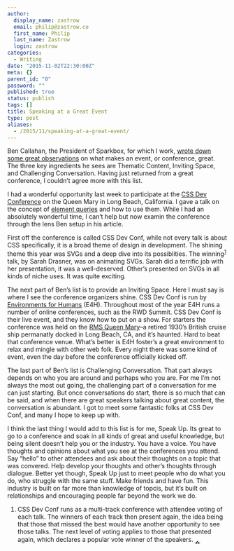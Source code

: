 ```yaml
---
author:
  display_name: zastrow
  email: philip@zastrow.co
  first_name: Philip
  last_name: Zastrow
  login: zastrow
categories:
  - Writing
date: "2015-11-02T22:30:00Z"
meta: {}
parent_id: "0"
password: ""
published: true
status: publish
tags: []
title: Speaking at a Great Event
type: post
aliases:
  - /2015/11/speaking-at-a-great-event/
---
```

<p>Ben Callahan, the President of Sparkbox, for which I work, <a href="http://words.bencallahan.com/what-makes-a-great-event/">wrote down some great observations</a> on what makes an event, or conference, great. The three key ingredients he sees are Thematic Content, Inviting Space, and Challenging Conversation. Having just returned from a great conference, I couldn’t agree more with this list.</p>
<p>I had a wonderful opportunity last week to participate at the <a href="http://cssdevconf.com">CSS Dev Conference</a> on the Queen Mary in Long Beach, California. I gave a talk on the concept of <a href="http://zastrow.co/speaking/css-dev-conf-2015/">element queries</a> and how to use them. While I had an absolutely wonderful time, I can’t help but now examin the conference through the lens Ben setup in his article.</p>
<p>First off the conference is called CSS Dev Conf, while not every talk is about CSS specifically, it is a broad theme of design in development. The shining theme this year was SVGs and a deep dive into its possiblities. The winning<sup id="fnref:1"><a href="#fn:1" class="footnote">1</a></sup> talk, by Sarah Drasner, was on animating SVGs. Sarah did a terrific job with her presentation, it was a well-deserved. Other’s presented on SVGs in all kinds of niche uses. It was quite exciting.</p>
<p>The next part of Ben’s list is to provide an Inviting Space. Here I must say is where I see the conference organizers shine. CSS Dev Conf is run by <a href="http://environmentsforhumans.com">Environments for Humans</a> (E4H). Throughout most of the year E4H runs a number of online conferences, such as the RWD Summit. CSS Dev Conf is their live event, and they know how to put on a show. For starters the conference was held on the <a href="http://queenmary.com">RMS Queen Mary</a>–a retired 1930’s British cruise ship permanatly docked in Long Beach, CA, and it’s haunted. Hard to beat that conference venue. What’s better is E4H foster’s a great environment to relax and mingle with other web folk. Every night there was some kind of event, even the day before the conference officially kicked off.</p>
<p>The last part of Ben’s list is Challenging Conversation. That part always depends on who you are around and perhaps who you are. For me I’m not always the most out going, the challenging part of a conversation for me can just starting. But once conversations do start, there is so much that can be said, and when there are great speakers talking about great content, the conversation is abundant. I got to meet some fantastic folks at CSS Dev Conf, and many I hope to keep up with.</p>
<p>I think the last thing I would add to this list is for me, Speak Up. Its great to go to a conference and soak in all kinds of great and useful knowledge, but being silent doesn’t help you or the industry. You have a voice. You have thoughts and opinions about what you see at the conferences you attend. Say “hello” to other attendees and ask about their thoughts on a topic that was convered. Help develop your thoughts and other’s thoughts through dialogue. Better yet though, Speak Up just to meet people who do what you do, who struggle with the same stuff. Make friends and have fun. This industry is built on far more than knowledge of topcis, but it’s built on relationships and encouraging people far beyond the work we do.</p>
<div class="footnotes">
<ol>
<li id="fn:1">
<p>CSS Dev Conf runs as a multi-track conference with attendee voting  of each talk. The winners of each track then present again, the idea being that those that missed the best would have another opportunity to see those talks. The next level of voting applies to those that presented again, which declares a popular vote winner of the speakers.&nbsp;<a href="#fnref:1" class="reversefootnote">&#129173;</a></p>
</li>
</ol>
</div>

